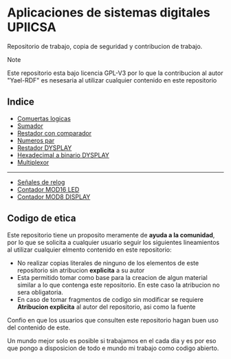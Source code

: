 # Aplicaciones de sistemas digitales UPIICSA
 Repositorio de trabajo, copia de seguridad y contribucion de trabajo.

> [!NOTE]
> Este repositorio esta bajo licencia GPL-V3 por lo que la contribucion al autor "Yael-RDF" es nesesaria al utilizar cualquier contenido en este repositorio

## Indice
- [Comuertas logicas](COMPUERTAS/COMPUERTAS.vhd)
- [Sumador](SUMADOR/SUMADOR.vhd)
- [Restador con comparador](RESTA_COMPARACION/RESTA_COMPARACION.vhd)
- [Numeros par](NUMEROSPAR/NUMEROSPAR.vhd)
- [Restador DYSPLAY](RESTA_3_BIT/RESTA_3_BIT.vhd)
- [Hexadecimal a binario DYSPLAY](HEXA_BIN_EQU/HEXA_BIN_EQU.vhd)
- [Multiplexor](MULTIPLEXOR/MULTIPLEXOR.vhd)
----
- [Señales de relog](CKL_MISC/CLK_MISC.vhd)
- [Contador MOD16 LED](MOD16\MOD16.vhd)
- [Contador MOD8 DISPLAY](MOD_8_X/MOD_8_X.vhd)




## Codigo de etica
Este repositorio tiene un proposito meramente de **ayuda a la comunidad**, por lo que se solicita a cualquier usuario seguir los siguientes lineamientos al utilizar cualquier elmento contenido en este repositorio:

- No realizar copias literales de ninguno de los elementos de este repositorio sin atribucion **explicita** a su autor
- Esta permitido tomar como base para la creacion de algun material similar a lo que contenga este repositorio. En este caso la atribucion no sera obligatoria.
- En caso de tomar fragmentos de codigo sin modificar se requiere **Atribucion explicita** al autor del repositorio, asi como la fuente

Confio en que los usuarios que consulten este repositorio hagan buen uso del contenido de este.

Un mundo mejor solo es posible si trabajamos en el cada dia y es por eso que pongo a disposicion de todo e mundo mi trabajo como codigo abierto.